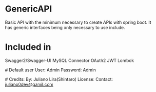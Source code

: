 ﻿# GenericAPI 
﻿Basic API with the minimum necessary to create APIs with spring boot. It has generic interfaces being only necessary to use include.

# Included in
Swagger2/Swagger-UI
MySQL Connector
OAuth2
JWT
Lombok

﻿# Default user
User: Admin
Password: Admin

﻿# Credits:
By: Juliano Lira(Shintaro)
License:
Contact: juliano0dev@gamil.com 
